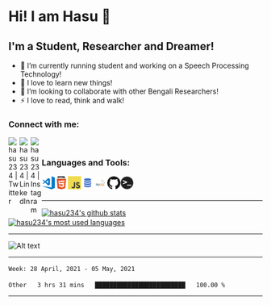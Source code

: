 # Hi! I am Hasu 👋

## I'm a Student, Researcher and Dreamer!

- 🔭 I’m currently running student and working on a Speech Processing Technology!
- 🌱 I love to learn new things!
- 👯 I’m looking to collaborate with other Bengali Researchers!
- ⚡ I love to read, think and walk!

### Connect with me:

[<img align="left" alt="hasu234 | Twitter" width="22px" src="https://cdn.jsdelivr.net/npm/simple-icons@v3/icons/twitter.svg" />][twitter]
[<img align="left" alt="hasu234 | LinkedIn" width="22px" src="https://cdn.jsdelivr.net/npm/simple-icons@v3/icons/linkedin.svg" />][linkedin]
[<img align="left" alt="hasu234 | Instagram" width="22px" src="https://cdn.jsdelivr.net/npm/simple-icons@v3/icons/instagram.svg" />][instagram]
<br />

### Languages and Tools:

<img align="left" alt="Visual Studio Code" width="26px" src="https://raw.githubusercontent.com/github/explore/80688e429a7d4ef2fca1e82350fe8e3517d3494d/topics/visual-studio-code/visual-studio-code.png" />
<img align="left" alt="HTML5" width="26px" src="https://raw.githubusercontent.com/github/explore/80688e429a7d4ef2fca1e82350fe8e3517d3494d/topics/html/html.png" />
<img align="left" alt="JavaScript" width="26px" src="https://raw.githubusercontent.com/github/explore/80688e429a7d4ef2fca1e82350fe8e3517d3494d/topics/javascript/javascript.png" />
<img align="left" alt="SQL" width="26px" src="https://raw.githubusercontent.com/github/explore/80688e429a7d4ef2fca1e82350fe8e3517d3494d/topics/sql/sql.png" />
<img align="left" alt="MySQL" width="26px" src="https://raw.githubusercontent.com/github/explore/80688e429a7d4ef2fca1e82350fe8e3517d3494d/topics/mysql/mysql.png" />
<img align="left" alt="GitHub" width="26px" src="https://raw.githubusercontent.com/github/explore/78df643247d429f6cc873026c0622819ad797942/topics/github/github.png" />
<img align="left" alt="Terminal" width="26px" src="https://raw.githubusercontent.com/github/explore/80688e429a7d4ef2fca1e82350fe8e3517d3494d/topics/terminal/terminal.png" />

<br />
<br />

---

<a href="https://github.com/hasu234">
  <img align="center" src="https://github-readme-stats.vercel.app/api?username=hasu234&count_private=true&show_icons=true&include_all_commits=true&theme=radical" alt="hasu234's github stats" />
</a>
<br />

<a href="https://github.com/hasu234">
  <img align="center" src="https://github-readme-stats.vercel.app/api/top-langs/?username=hasu234&theme=radical&layout=compact" alt="hasu234's most used languages" />
</a>

<br />

---

![Alt text](https://spotify-recently-played-readme.vercel.app/api?user=h35ef3645wcpygnf3zmez7zbd&width=500&count=3)

---

<!--START_SECTION:waka-->
```text
Week: 28 April, 2021 - 05 May, 2021

Other   3 hrs 31 mins   █████████████████████████   100.00 % 
```
<!--END_SECTION:waka-->
---

[twitter]: https://twitter.com/last_train_23
[instagram]: https://www.instagram.com/last.train.23
[linkedin]: https://www.linkedin.com/in/hasmot-ali-hasu-29327b152/
